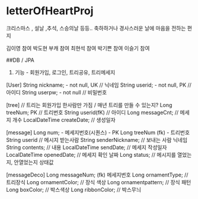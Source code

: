 # letterOfHeartProj
크리스마스 , 설날 ,추석, 스승의날 등등.. 축하하거나 경사스러운 날에 마음을 전하는 편지

김이영 참여
박도현 부캐 참여
최현석 참여
박기쁜 참여
이슬기 참여


##DB / JPA
1. 기능 -  회원가입, 로그인, 트리공유, 트리메세지

[User]
String nickname; - not null, UK // 닉네임
String userid;   - not null, PK // 아이디
String userpw;   - not null     // 비밀번호

[tree]  // 트리는 회원가입 한사람만 가짐 / 매년 트리를 만들 수 있는지? 
Long treeNum; PK  // 트리번호
String userid(fK) // 아이디
Long messageCnt; // 메세지 개수
LocalDateTime createDate; // 생성일자


[message] 
Long num; - 메세지번호(시퀀스) - PK
Long treeNum (fk) - 트리번호
String userid // 메시지 받는사람
String senderNickname;  // 보내는 사람 닉네임
String contents;  // 내용
LocalDateTime sendDate; // 메세지 작성일자
LocalDateTime openedDate; // 메세지 확인 날짜
Long status;  // 메시지를 열었는지, 안열었는지 상태값 


[messageDeco]
Long messageNum; (fk) 메세지번호
Long ornamentType; // 트리장식
Long ornamentColor; // 장식 색상
Long ornamentpattern; // 장식 패턴
Long boxColor;   // 박스색상
Long ribbonColor;  // 박스무늬
